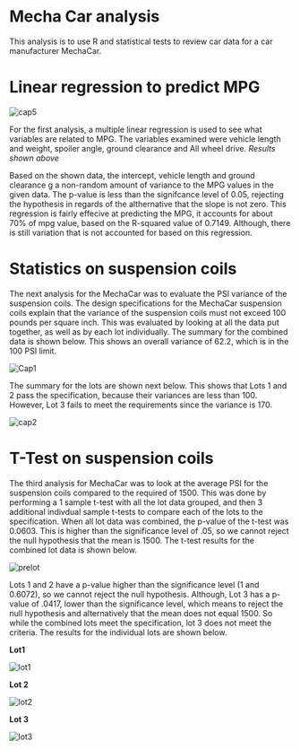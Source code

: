# Mecha Car analysis
This analysis is to use R and statistical tests to review car data for a car manufacturer MechaCar.

# Linear regression to predict MPG

![cap5](https://user-images.githubusercontent.com/82550431/136375758-96f6e081-863e-449b-ba3f-78b7941ddc43.png)

For the first analysis, a multiple linear regression is used to see what variables are related to MPG. The variables examined were vehicle length and weight, spoiler angle, ground clearance and All wheel drive. *Results shown above*

Based on the shown data, the intercept, vehicle length and ground clearance g a non-random amount of variance to the MPG values in the given data. The p-value is less than the signifcance level of 0.05, rejecting the hypothesis in regards of the althernative that the slope is not zero. This regression is fairly effecive at predicting the MPG, it accounts for about 70% of mpg value, based on the R-squared value of 0.7149. Although, there is still variation that is not accounted for based on this regression.

# Statistics on suspension coils
The next analysis for the MechaCar was to evaluate the PSI variance of the suspension coils. The design specifications for the MechaCar suspension coils explain that the variance of the suspension coils must not exceed 100 pounds per square inch. This was evaluated by looking at all the data put together, as well as by each lot individually. The summary for the combined data is shown below. This shows an overall variance of 62.2, which is in the 100 PSI limit.

![Cap1](https://user-images.githubusercontent.com/82550431/136377015-998b6ba1-45ab-4f09-a527-7236389d7282.png)

The summary for the lots are shown next below. This shows that Lots 1 and 2 pass the specification, because their variances are less than 100. However, Lot 3 fails to meet the requirements since the variance is 170.

![cap2](https://user-images.githubusercontent.com/82550431/136377032-4062d046-bb48-4ab1-9206-6ce83fb907ea.png)

# T-Test on suspension coils
The third analysis for MechaCar was to look at the average PSI for the suspension coils compared to the required of 1500. This was done by performing a 1 sample t-test with all the lot data grouped, and then 3 additional indivdual sample t-tests to compare each of the lots to the specification. When all lot data was combined, the p-value of the t-test was 0.0603. This is higher than the significance level of .05, so we cannot reject the null hypothesis that the mean is 1500. The t-test results for the combined lot data is shown below.

![prelot](https://user-images.githubusercontent.com/82550431/136378024-32aa155c-82e7-44dc-9e08-fbd10b1827c6.png)

 
Lots 1 and 2 have a p-value higher than the significance level (1 and 0.6072), so we cannot reject the null hypothesis. Although, Lot 3 has a p-value of .0417, lower than the significance level, which means to reject the null hypothesis and alternatively that the mean does not equal 1500. So while the combined lots meet the specification, lot 3 does not meet the criteria. 
The results for the individual lots are shown below.


**Lot1**

![lot1](https://user-images.githubusercontent.com/82550431/136378040-5a536d9d-9ae0-4dac-8ec9-e8c741b97ada.png)

**Lot 2**

![lot2](https://user-images.githubusercontent.com/82550431/136378064-5ed50bcf-4bc8-4e20-9f4a-4129c3abc0e5.png)

**Lot 3**

![lot3](https://user-images.githubusercontent.com/82550431/136378078-f88307c5-bacf-41c8-ac0c-3f0f2bf0b252.png)
